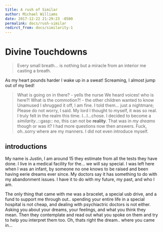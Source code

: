 ```yaml
---
title: A rush of Similar
author: Michael Williams
date: 2017-12-22 21:29:23 -0500
permalink: docs/rush-similar
redirct_from: docs/similarity-1
---
```

# Divine Touchdowns

> Every small breath... is nothing but a miracle from an interior me casting a breath.

As my heart pounds harder I wake up in a sweat! Screaming, I almost jump out of my bed!
> What is going on in there? - yells the nurse
> We heard voices! who is here?! What is the commotion?! - the other children wanted to know
Unamused I shrugged it off, I am fine. I told them... just a nightmare; Please do not worry, I said. My lord I thought to myself, it was so real. I truly felt in the realm this time. I...I...chose. I decided to become a _similarity_..::gasp:: _no_, this can not be **reality**. That was in _my dreams_ though or was it? I had more questions now then answers. Fuck, oh..sorry where are my manners. I did not even introduce myself.

## introductions

My name is Justin, I am around 15 they estimate from all the tests they have done. I live in a medical facility for the... we will say special. I was left here when I was an infant, by someone no one knows to be raised and been having eerie dreams ever since. My doctors say it has something to do with my abandonment issues. I have it to do with my future, my past, and who I am.

The only thing that came with me was a bracelet, a special usb drive, and a fund to support me through out.. spending your entire life in a special hospital is not cheap, and dealing with psychiactric doctors is not either. Asking you about your dreams, your feelings, and what you think they mean. Then they contemplate and read out what you spoke on them and try to help you interpret them too.
Oh, thats right the dream.. where you came in...



